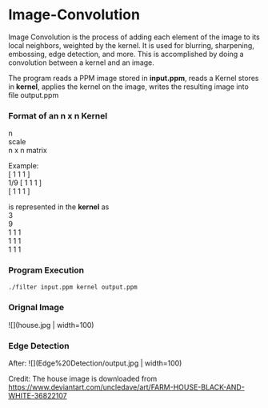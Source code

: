 # Image-Convolution
Image Convolution is the process of adding each element of the image to its local neighbors, weighted by the kernel.
It is used for blurring, sharpening, embossing, edge detection, and more. This is accomplished by doing a convolution between a kernel and an image.

The program reads a PPM image stored in **input.ppm**, reads a Kernel stores in **kernel**, applies the kernel on the image, writes the resulting image into file output.ppm

### Format of an n x n Kernel

n<br />
scale<br />
n x n matrix<br />

Example:<br />
[ 1 1 1 ] <br />
1/9 [ 1 1 1 ] <br />
    [ 1 1 1 ] <br />
    
is represented in the **kernel** as<br />
3<br />
9<br />
1 1 1<br />
1 1 1<br />
1 1 1<br />

### Program Execution
```bash
./filter input.ppm kernel output.ppm
```
### Orignal Image
![](house.jpg | width=100)

### Edge Detection
After:
![](Edge%20Detection/output.jpg | width=100)

Credit:
The house image is downloaded from https://www.deviantart.com/uncledave/art/FARM-HOUSE-BLACK-AND-WHITE-36822107
